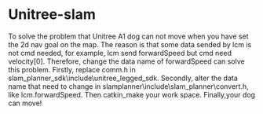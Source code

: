 # Unitree-slam
To solve the problem that Unitree A1 dog can not move when you have set the 2d nav goal on the map.
The reason is that some data sended by lcm is not cmd needed, for example, lcm send forwardSpeed but cmd need velocity[0]. Therefore, change the data name of forwardSpeed can solve this problem.
Firstly, replace comm.h in slam_planner_sdk\include\unitree_legged_sdk.
Secondly, alter the data name that need to change in slamplanner\include\slam_planner\convert.h, like lcm.forwardSpeed.
Then catkin_make your work space.
Finally,your dog can move!

